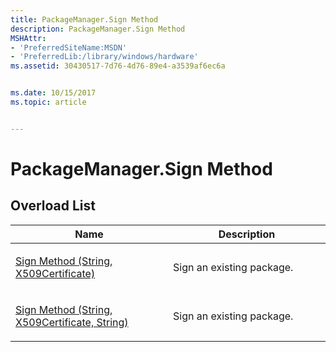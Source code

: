 ```yaml
---
title: PackageManager.Sign Method
description: PackageManager.Sign Method
MSHAttr:
- 'PreferredSiteName:MSDN'
- 'PreferredLib:/library/windows/hardware'
ms.assetid: 30430517-7d76-4d76-89e4-a3539af6ec6a


ms.date: 10/15/2017
ms.topic: article


---
```


# PackageManager.Sign Method


## <span id="Overload_List"></span><span id="overload_list"></span><span id="OVERLOAD_LIST"></span>Overload List


<table>
<colgroup>
<col width="50%" />
<col width="50%" />
</colgroup>
<thead>
<tr class="header">
<th>Name</th>
<th>Description</th>
</tr>
</thead>
<tbody>
<tr class="odd">
<td><p><a href="packagemanagersign-method--string-x509certificate-.md" data-raw-source="[Sign Method (String, X509Certificate)](packagemanagersign-method--string-x509certificate-.md)">Sign Method (String, X509Certificate)</a></p></td>
<td><p>Sign an existing package.</p></td>
</tr>
<tr class="even">
<td><p><a href="packagemanagersign-method--string-x509certificate-string-.md" data-raw-source="[Sign Method (String, X509Certificate, String)](packagemanagersign-method--string-x509certificate-string-.md)">Sign Method (String, X509Certificate, String)</a></p></td>
<td><p>Sign an existing package.</p></td>
</tr>
</tbody>
</table>

 

 

 






